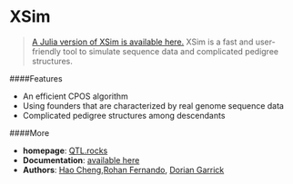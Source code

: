 # XSim

>[A Julia version of XSim is available here.](https://github.com/reworkhow/XSim.jl)
XSim is a fast and user-friendly tool to simulate sequence data and complicated pedigree structures.


####Features

* An efficient CPOS algorithm
* Using founders that are characterized by real genome sequence data
* Complicated pedigree structures among descendants

####More

* **homepage**: [QTL.rocks](http://QTL.rocks)
* **Documentation**: [available here](http://xsimjl.readthedocs.org/en/latest/)
* **Authors**: [Hao Cheng](http://reworkhow.github.io),[Rohan Fernando](http://www.ans.iastate.edu/faculty/index.php?id=rohan), [Dorian Garrick](http://www.ans.iastate.edu/faculty/index.php?id=dorian)
